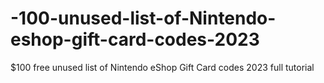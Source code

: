 # -100-unused-list-of-Nintendo-eshop-gift-card-codes-2023
$100 free unused list of Nintendo eShop Gift Card codes 2023 full tutorial
